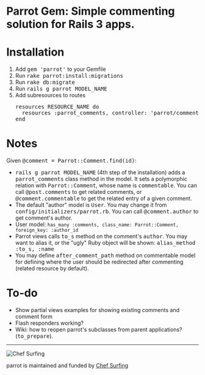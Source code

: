 # Parrot Gem: Simple commenting solution for Rails 3 apps.

# Installation

1. Add <tt>gem 'parrot'</tt> to your Gemfile
2. Run <tt>rake parrot:install:migrations</tt>
3. Run <tt>rake db:migrate</tt>
4. Run <tt>rails g parrot MODEL_NAME</tt>
5. Add subresources to routes
   <pre>
   resources RESOURCE_NAME do
     resources :parrot_comments, controller: 'parrot/comments', path: 'comments'
   end
   </pre>

# Notes

Given <tt>@comment = Parrot::Comment.find(id)</tt>:

* <tt>rails g parrot MODEL_NAME</tt> (4th step of the installation) adds a
  <tt>parrot_comments</tt> class method in the model. It sets a polymorphic
  relation with <tt>Parrot::Comment</tt>, whose name is <tt>commentable</tt>.
  You can call <tt>@post.comments</tt> to get related comments, or
  <tt>@comment.commentable</tt> to get the related entry of a given comment.
* The default "author" model is <tt>User</tt>. You may change it from
  <tt>config/initializers/parrot.rb</tt>. You can call
  <tt>@comment.author</tt> to get comment's author.
* User model: `has_many :comments, class_name: Parrot::Comment, foreign_key: :author_id`
* Parrot views calls <tt>to_s</tt> method on the comment's <tt>author</tt>.
  You may want to alias it, or the "ugly" Ruby object will be shown:
  <tt>alias_method :to_s, :name</tt>
* You may define <tt>after_comment_path</tt> method on commentable model for
  defining where the user should be redirected after commenting (related
  resource by default).

# To-do

* Show partial views examples for showing existing comments and comment form
* Flash responders working?
* Wiki: how to reopen parrot's subclasses from parent applications?
  (<tt>to_prepare</tt>).

----

![Chef Surfing](https://chefsurfing.com/images/embed/logos/chef_surfing_header_logo_medium_red.png)

parrot is maintained and funded by [Chef Surfing](https://chefsurfing.com/)
